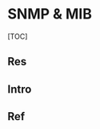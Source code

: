 # SNMP & MIB

[TOC]



## Res


## Intro


## Ref
[SNMP – What Is Simple Network Management Protocol]: https://www.softwaretestinghelp.com/snmp-protocol/


